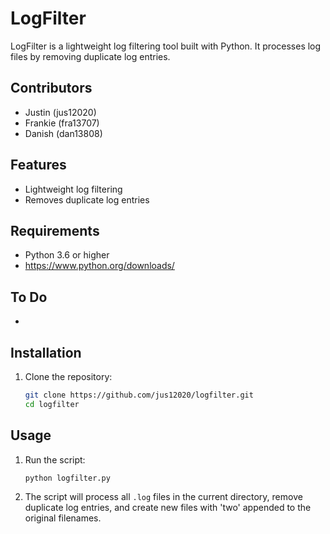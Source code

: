 # LogFilter

LogFilter is a lightweight log filtering tool built with Python. It processes log files by removing duplicate log entries.

## Contributors

- Justin (jus12020)
- Frankie (fra13707)
- Danish (dan13808)

## Features

- Lightweight log filtering
- Removes duplicate log entries

## Requirements

- Python 3.6 or higher
- https://www.python.org/downloads/


## To Do

-

## Installation

1. Clone the repository:
    ```sh
    git clone https://github.com/jus12020/logfilter.git
    cd logfilter
    ```

## Usage

1. Run the script:
    ```sh
    python logfilter.py
    ```

2. The script will process all `.log` files in the current directory, remove duplicate log entries, and create new files with 'two' appended to the original filenames.
